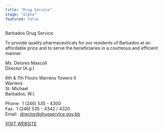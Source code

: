 ```yaml
---
title: "Drug Service"
stage: "alpha"
featured: false
---
```


Barbados Drug Service

To provide quality pharmaceuticals for our residents of Barbados at an affordable price and to serve the beneficiaries in a courteous and efficient manner.

Ms. Delores Mascoll  
Director (A.g.)  
  
6th & 7th Floors Warrens Towers II  
Warrens  
St. Michael  
Barbados, W.I.  
  
Phone:  1 (246) 535 - 4300  
Fax:  1 (246) 535 - 4342 / 4320  
Email:  director@drugservice.gov.bb  
  
[VISIT WEBSITE](http://drugservice.gov.bb/)
